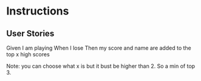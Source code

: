 # Instructions

## User Stories

Given I am playing
When I lose
Then my score and name are added to the top x high scores

Note: you can choose what x is but it bust be higher than 2. So a min of top 3.
